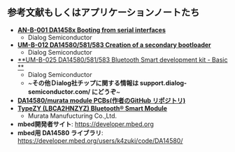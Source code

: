 ## 参考文献もしくはアプリケーションノートたち
* [**AN-B-001 DA1458x
    Booting from serial interfaces**][0.3.1]
    * Dialog Semiconductor
* [**UM-B-012 DA14580/581/583
    Creation of a secondary bootloader**][0.3.2]
    * Dialog Semiconductor
* [**UM-B-025 DA14580/581/583
    Bluetooth Smart development kit - Basic **][0.3.3]
    * Dialog Semiconductor
    * ~**その他Ｄialog社チップに関する情報は support.dialog-semiconductor.com/ にどうぞ**~
* [**DA14580/murata module PCBs(作者のGitHub リポジトリ)**][0.3.4]
* [**TypeZY (LBCA2HNZYZ) Bluetooth® Smart Module**][0.3.5]
    * Murata Manufucturing Co.,Ltd.
* **mbed開発者サイト**: https://developer.mbed.org
* **mbed用 DA14580 ライブラリ**:
https://developer.mbed.org/users/k4zuki/code/DA14580/

[0.3.1]: http://support.dialog-semiconductor.com/resource/b-001-da14580-booting-serial-interfaces
[0.3.2]: http://support.dialog-semiconductor.com/resource/um-b-012-creation-secondary-boot-loader
[0.3.3]: http://support.dialog-semiconductor.com/resource/basic-dev-kit-um-b-025-da14580581583-bluetooth-smart-development-kit-sdk3
[0.3.4]: https://github.com/K4zuki/da14580
[0.3.5]: http://wireless.murata.com/eng/products/rf-modules-1/bluetooth/type-zy.html
